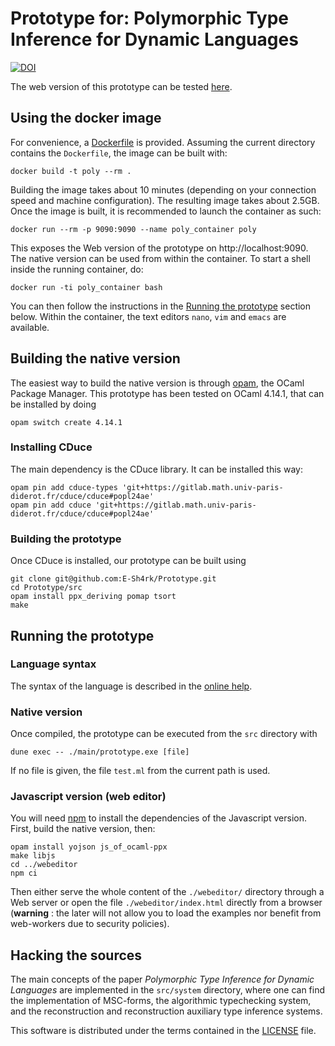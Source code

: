 # Prototype for: Polymorphic Type Inference for Dynamic Languages

[![DOI](https://zenodo.org/badge/308046842.svg)](https://zenodo.org/badge/latestdoi/308046842)

The web version of this prototype can be tested [here](https://e-sh4rk.github.io/Prototype/).

## Using the docker image

For convenience, a [Dockerfile](Dockerfile) is provided. Assuming the current directory contains the `Dockerfile`, the image can be built with:
```
docker build -t poly --rm .
```
Building the image takes about 10 minutes (depending on your connection speed and machine configuration). The
resulting image takes about 2.5GB. Once the image is built, it is recommended to launch the container
as such:
```
docker run --rm -p 9090:9090 --name poly_container poly
```
This exposes the Web version of the prototype on http://localhost:9090. The native version can
be used from within the container. To start a shell inside the running container, do:
```
docker run -ti poly_container bash
```
You can then follow the instructions in the [Running the prototype](#running-the-prototype) section below. Within the container, the text editors `nano`, `vim` and `emacs` are available.

## Building the native version

The easiest way to build the native version is through [opam](https://opam.ocaml.org/), the OCaml Package Manager.
This prototype has been tested on OCaml 4.14.1, that can be installed by doing
```
opam switch create 4.14.1
```

### Installing CDuce

The main dependency is the CDuce library. It can be installed this way:

```
opam pin add cduce-types 'git+https://gitlab.math.univ-paris-diderot.fr/cduce/cduce#popl24ae'
opam pin add cduce 'git+https://gitlab.math.univ-paris-diderot.fr/cduce/cduce#popl24ae'
```

### Building the prototype

Once CDuce is installed, our prototype can be built using

```
git clone git@github.com:E-Sh4rk/Prototype.git
cd Prototype/src
opam install ppx_deriving pomap tsort
make
```

## Running the prototype

### Language syntax
The syntax of the language is described in the [online
help](https://e-sh4rk.github.io/Prototype/doc.html).

### Native version
Once compiled, the prototype can be executed from the `src` directory with
```
dune exec -- ./main/prototype.exe [file]
```
If no file is given, the file `test.ml` from the current path is used.

### Javascript version (web editor)

You will need [npm](https://www.npmjs.com/) to install the dependencies of the Javascript version.
First, build the native version, then:

```
opam install yojson js_of_ocaml-ppx
make libjs
cd ../webeditor
npm ci
```

Then either serve the whole content of the `./webeditor/` directory through a Web server or open the file `./webeditor/index.html` directly from a browser (**warning** : the later will not allow you to load the examples nor benefit from web-workers due to security policies).

## Hacking the sources

The main concepts of the paper *Polymorphic Type Inference for Dynamic Languages* are implemented in the `src/system` directory, where one can find the implementation of MSC-forms, the algorithmic typechecking system, and the reconstruction and reconstruction auxiliary type inference systems.

This software is distributed under the terms contained in the [LICENSE](LICENSE) file.